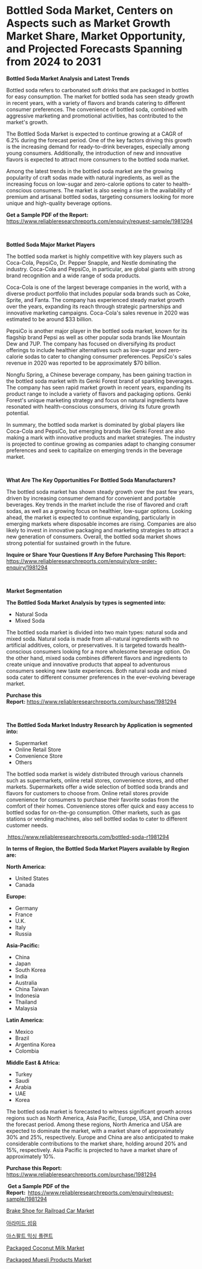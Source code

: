 <p><h1>Bottled Soda Market, Centers on Aspects such as Market Growth Market Share, Market Opportunity, and Projected Forecasts Spanning from 2024 to 2031</h1></p><p><strong>Bottled Soda Market Analysis and Latest Trends</strong></p>
<p><p>Bottled soda refers to carbonated soft drinks that are packaged in bottles for easy consumption. The market for bottled soda has seen steady growth in recent years, with a variety of flavors and brands catering to different consumer preferences. The convenience of bottled soda, combined with aggressive marketing and promotional activities, has contributed to the market's growth.</p><p>The Bottled Soda Market is expected to continue growing at a CAGR of 6.2% during the forecast period. One of the key factors driving this growth is the increasing demand for ready-to-drink beverages, especially among young consumers. Additionally, the introduction of new and innovative flavors is expected to attract more consumers to the bottled soda market.</p><p>Among the latest trends in the bottled soda market are the growing popularity of craft sodas made with natural ingredients, as well as the increasing focus on low-sugar and zero-calorie options to cater to health-conscious consumers. The market is also seeing a rise in the availability of premium and artisanal bottled sodas, targeting consumers looking for more unique and high-quality beverage options.</p></p>
<p><strong>Get a Sample PDF of the Report:&nbsp;</strong> <a href="https://www.reliableresearchreports.com/enquiry/request-sample/1981294">https://www.reliableresearchreports.com/enquiry/request-sample/1981294</a></p>
<p>&nbsp;</p>
<p><strong>Bottled Soda Major Market Players</strong></p>
<p><p>The bottled soda market is highly competitive with key players such as Coca-Cola, PepsiCo, Dr. Pepper Snapple, and Nestle dominating the industry. Coca-Cola and PepsiCo, in particular, are global giants with strong brand recognition and a wide range of soda products.</p><p>Coca-Cola is one of the largest beverage companies in the world, with a diverse product portfolio that includes popular soda brands such as Coke, Sprite, and Fanta. The company has experienced steady market growth over the years, expanding its reach through strategic partnerships and innovative marketing campaigns. Coca-Cola's sales revenue in 2020 was estimated to be around $33 billion.</p><p>PepsiCo is another major player in the bottled soda market, known for its flagship brand Pepsi as well as other popular soda brands like Mountain Dew and 7UP. The company has focused on diversifying its product offerings to include healthier alternatives such as low-sugar and zero-calorie sodas to cater to changing consumer preferences. PepsiCo's sales revenue in 2020 was reported to be approximately $70 billion.</p><p>Nongfu Spring, a Chinese beverage company, has been gaining traction in the bottled soda market with its Genki Forest brand of sparkling beverages. The company has seen rapid market growth in recent years, expanding its product range to include a variety of flavors and packaging options. Genki Forest's unique marketing strategy and focus on natural ingredients have resonated with health-conscious consumers, driving its future growth potential.</p><p>In summary, the bottled soda market is dominated by global players like Coca-Cola and PepsiCo, but emerging brands like Genki Forest are also making a mark with innovative products and market strategies. The industry is projected to continue growing as companies adapt to changing consumer preferences and seek to capitalize on emerging trends in the beverage market.</p></p>
<p>&nbsp;</p>
<p><strong>What Are The Key Opportunities For Bottled Soda Manufacturers?</strong></p>
<p><p>The bottled soda market has shown steady growth over the past few years, driven by increasing consumer demand for convenient and portable beverages. Key trends in the market include the rise of flavored and craft sodas, as well as a growing focus on healthier, low-sugar options. Looking ahead, the market is expected to continue expanding, particularly in emerging markets where disposable incomes are rising. Companies are also likely to invest in innovative packaging and marketing strategies to attract a new generation of consumers. Overall, the bottled soda market shows strong potential for sustained growth in the future.</p></p>
<p><strong>Inquire or Share Your Questions If Any Before Purchasing This Report:</strong> <a href="https://www.reliableresearchreports.com/enquiry/pre-order-enquiry/1981294">https://www.reliableresearchreports.com/enquiry/pre-order-enquiry/1981294</a></p>
<p>&nbsp;</p>
<p><strong>Market Segmentation</strong></p>
<p><strong>The Bottled Soda Market Analysis by types is segmented into:</strong></p>
<p><ul><li>Natural Soda</li><li>Mixed Soda</li></ul></p>
<p><p>The bottled soda market is divided into two main types: natural soda and mixed soda. Natural soda is made from all-natural ingredients with no artificial additives, colors, or preservatives. It is targeted towards health-conscious consumers looking for a more wholesome beverage option. On the other hand, mixed soda combines different flavors and ingredients to create unique and innovative products that appeal to adventurous consumers seeking new taste experiences. Both natural soda and mixed soda cater to different consumer preferences in the ever-evolving beverage market.</p></p>
<p><strong>Purchase this Report:&nbsp;</strong><a href="https://www.reliableresearchreports.com/purchase/1981294">https://www.reliableresearchreports.com/purchase/1981294</a></p>
<p>&nbsp;</p>
<p><strong>The Bottled Soda Market Industry Research by Application is segmented into:</strong></p>
<p><ul><li>Supermarket</li><li>Online Retail Store</li><li>Convenience Store</li><li>Others</li></ul></p>
<p><p>The bottled soda market is widely distributed through various channels such as supermarkets, online retail stores, convenience stores, and other markets. Supermarkets offer a wide selection of bottled soda brands and flavors for customers to choose from. Online retail stores provide convenience for consumers to purchase their favorite sodas from the comfort of their homes. Convenience stores offer quick and easy access to bottled sodas for on-the-go consumption. Other markets, such as gas stations or vending machines, also sell bottled sodas to cater to different customer needs.</p></p>
<p><a href="https://www.reliableresearchreports.com/bottled-soda-r1981294">&nbsp;https://www.reliableresearchreports.com/bottled-soda-r1981294</a></p>
<p><strong>In terms of Region, the Bottled Soda Market Players available by Region are:</strong></p>
<p>
    <p> <strong> North America: </strong>
        <ul>
            <li>United States</li>
            <li>Canada</li>
        </ul>
        </p> 
    <p> <strong> Europe: </strong>
        <ul>
            <li>Germany</li>
            <li>France</li>
            <li>U.K.</li>
            <li>Italy</li>
            <li>Russia</li>
        </ul>
        </p> 
    <p> <strong> Asia-Pacific: </strong>
        <ul>
            <li>China</li>
            <li>Japan</li>
            <li>South Korea</li>
            <li>India</li>
            <li>Australia</li>
            <li>China Taiwan</li>
            <li>Indonesia</li>
            <li>Thailand</li>
            <li>Malaysia</li>
        </ul>
        </p> 
    <p> <strong> Latin America: </strong>
        <ul>
            <li>Mexico</li>
            <li>Brazil</li>
            <li>Argentina Korea</li>
            <li>Colombia</li>
        </ul>
        </p> 
    <p> <strong> Middle East & Africa: </strong>
        <ul>
            <li>Turkey</li>
            <li>Saudi</li>
            <li>Arabia</li>
            <li>UAE</li>
            <li>Korea</li>
        </ul>
    </p>
    </p>
<p><p>The bottled soda market is forecasted to witness significant growth across regions such as North America, Asia Pacific, Europe, USA, and China over the forecast period. Among these regions, North America and USA are expected to dominate the market, with a market share of approximately 30% and 25%, respectively. Europe and China are also anticipated to make considerable contributions to the market share, holding around 20% and 15%, respectively. Asia Pacific is projected to have a market share of approximately 10%.</p></p>
<p><strong>Purchase this Report: </strong><a href="https://www.reliableresearchreports.com/purchase/1981294">https://www.reliableresearchreports.com/purchase/1981294</a></p>
<p>&nbsp;<strong>Get a Sample PDF of the Report:&nbsp;&nbsp;</strong><a href="https://www.reliableresearchreports.com/enquiry/request-sample/1981294">https://www.reliableresearchreports.com/enquiry/request-sample/1981294</a></p>
<p><strong></strong></p>
<p><p><a href="https://issuu.com/reportprime-2/docs/brake-shoe-for-railroad-car-market-size-2030.pptx">Brake Shoe for Railroad Car Market</a></p><p><a href="https://github.com/wallacBahrtyinger567686/Market-Research-Report-List-1/blob/main/163058517218.md">아라미드 섬유</a></p><p><a href="https://github.com/plelbej847484502/Market-Research-Report-List-1/blob/main/651920317219.md">아스팔트 믹싱 플랜트</a></p><p><a href="https://github.com/CliffMedina6/Market-Research-Report-List-4/blob/main/packaged-coconut-milk-market.md">Packaged Coconut Milk Market</a></p><p><a href="https://github.com/provorikovar/Market-Research-Report-List-3/blob/main/packaged-muesli-products-market.md">Packaged Muesli Products Market</a></p></p>